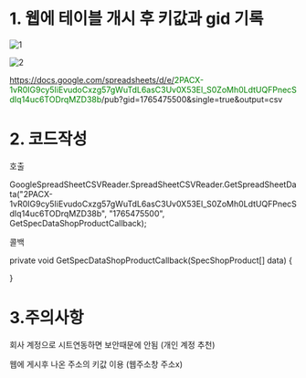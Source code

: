 # 1. 웹에 테이블 개시 후 키값과 gid 기록
     
![1](https://user-images.githubusercontent.com/22088638/85839770-58dd3d80-b7d6-11ea-9459-83f3ea43ec2e.png)

![2](https://user-images.githubusercontent.com/22088638/85839368-ce94d980-b7d5-11ea-8a72-f2cef76874b8.png)


https://docs.google.com/spreadsheets/d/e/<font color="green">2PACX-1vR0IG9cy5IiEvudoCxzg57gWuTdL6asC3Uv0X53El_S0ZoMh0LdtUQFPnecSdIq14uc6TODrqMZD38b</font>/pub?gid=1765475500&single=true&output=csv

# 2. 코드작성

호출

GoogleSpreadSheetCSVReader.SpreadSheetCSVReader.GetSpreadSheetData<SpecShopProduct>("2PACX-1vR0IG9cy5IiEvudoCxzg57gWuTdL6asC3Uv0X53El_S0ZoMh0LdtUQFPnecSdIq14uc6TODrqMZD38b", "1765475500", GetSpecDataShopProductCallback);

콜백


private void GetSpecDataShopProductCallback(SpecShopProduct[] data)
{

}

# 3.주의사항
회사 계정으로 시트연동하면 보안때문에 안됨 (개인 계정 추천)

웹에 게시후 나온 주소의 키값 이용 (웹주소창 주소x)

